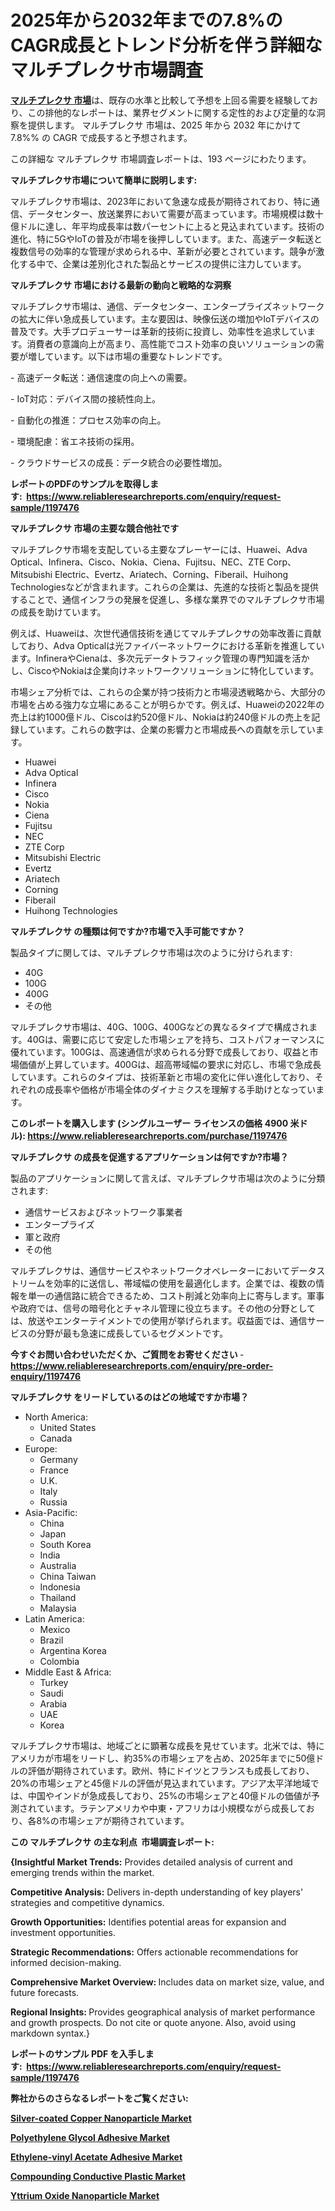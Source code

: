<p><h1>2025年から2032年までの7.8%のCAGR成長とトレンド分析を伴う詳細なマルチプレクサ市場調査</h1></p><p data-sourcepos="1:1-1:157"><strong><a href="https://www.reliableresearchreports.com/multiplexer-r1197476?utm_campaign=107&utm_medium=36&utm_source=Github&utm_content=ia&utm_term=03022025&utm_id=multiplexer">マルチプレクサ 市場</a></strong>は、既存の水準と比較して予想を上回る需要を経験しており、この排他的なレポートは、業界セグメントに関する定性的および定量的な洞察を提供します。 マルチプレクサ 市場は、2025 年から 2032 年にかけて 7.8%% の CAGR で成長すると予想されます。</p>
<p data-sourcepos="3:1-3:50">この詳細な マルチプレクサ 市場調査レポートは、193 ページにわたります。</p>
<p><strong>マルチプレクサ市場について簡単に説明します:</strong></p>
<p><p>マルチプレクサ市場は、2023年において急速な成長が期待されており、特に通信、データセンター、放送業界において需要が高まっています。市場規模は数十億ドルに達し、年平均成長率は数パーセントに上ると見込まれています。技術の進化、特に5GやIoTの普及が市場を後押ししています。また、高速データ転送と複数信号の効率的な管理が求められる中、革新が必要とされています。競争が激化する中で、企業は差別化された製品とサービスの提供に注力しています。</p></p>
<p><strong>マルチプレクサ 市場における最新の動向と戦略的な洞察</strong></p>
<p><p>マルチプレクサ市場は、通信、データセンター、エンタープライズネットワークの拡大に伴い急成長しています。主な要因は、映像伝送の増加やIoTデバイスの普及です。大手プロデューサーは革新的技術に投資し、効率性を追求しています。消費者の意識向上が高まり、高性能でコスト効率の良いソリューションの需要が増しています。以下は市場の重要なトレンドです。</p><p>- 高速データ転送：通信速度の向上への需要。</p><p>- IoT対応：デバイス間の接続性向上。</p><p>- 自動化の推進：プロセス効率の向上。</p><p>- 環境配慮：省エネ技術の採用。</p><p>- クラウドサービスの成長：データ統合の必要性増加。</p></p>
<p><strong>レポートのPDFのサンプルを取得します</strong><strong>:&nbsp;&nbsp;<a href="https://www.reliableresearchreports.com/enquiry/request-sample/1197476?utm_campaign=107&utm_medium=36&utm_source=Github&utm_content=ia&utm_term=03022025&utm_id=multiplexer">https://www.reliableresearchreports.com/enquiry/request-sample/1197476</a></strong></p>
<p><strong>マルチプレクサ 市場の主要な競合他社です</strong></p>
<p><p>マルチプレクサ市場を支配している主要なプレーヤーには、Huawei、Adva Optical、Infinera、Cisco、Nokia、Ciena、Fujitsu、NEC、ZTE Corp、Mitsubishi Electric、Evertz、Ariatech、Corning、Fiberail、Huihong Technologiesなどが含まれます。これらの企業は、先進的な技術と製品を提供することで、通信インフラの発展を促進し、多様な業界でのマルチプレクサ市場の成長を助けています。</p><p>例えば、Huaweiは、次世代通信技術を通じてマルチプレクサの効率改善に貢献しており、Adva Opticalは光ファイバーネットワークにおける革新を推進しています。InfineraやCienaは、多次元データトラフィック管理の専門知識を活かし、CiscoやNokiaは企業向けネットワークソリューションに特化しています。</p><p>市場シェア分析では、これらの企業が持つ技術力と市場浸透戦略から、大部分の市場を占める強力な立場にあることが明らかです。例えば、Huaweiの2022年の売上は約1000億ドル、Ciscoは約520億ドル、Nokiaは約240億ドルの売上を記録しています。これらの数字は、企業の影響力と市場成長への貢献を示しています。</p></p>
<p><ul><li>Huawei</li><li>Adva Optical</li><li>Infinera</li><li>Cisco</li><li>Nokia</li><li>Ciena</li><li>Fujitsu</li><li>NEC</li><li>ZTE Corp</li><li>Mitsubishi Electric</li><li>Evertz</li><li>Ariatech</li><li>Corning</li><li>Fiberail</li><li>Huihong Technologies</li></ul></p>
<p><strong>マルチプレクサ の種類は何ですか?市場で入手可能ですか？</strong></p>
<p>製品タイプに関しては、マルチプレクサ市場は次のように分けられます:</p>
<p><ul><li>40G</li><li>100G</li><li>400G</li><li>その他</li></ul></p>
<p><p>マルチプレクサ市場は、40G、100G、400Gなどの異なるタイプで構成されます。40Gは、需要に応じて安定した市場シェアを持ち、コストパフォーマンスに優れています。100Gは、高速通信が求められる分野で成長しており、収益と市場価値が上昇しています。400Gは、超高帯域幅の要求に対応し、市場で急成長しています。これらのタイプは、技術革新と市場の変化に伴い進化しており、それぞれの成長率や価格が市場全体のダイナミクスを理解する手助けとなっています。</p></p>
<p><strong>このレポートを購入します (シングルユーザー ライセンスの価格 4900 米ドル):&nbsp;<a href="https://www.reliableresearchreports.com/purchase/1197476?utm_campaign=107&utm_medium=36&utm_source=Github&utm_content=ia&utm_term=03022025&utm_id=multiplexer">https://www.reliableresearchreports.com/purchase/1197476</a></strong></p>
<p><strong>マルチプレクサ の成長を促進するアプリケーションは何ですか?市場？</strong></p>
<p>製品のアプリケーションに関して言えば、マルチプレクサ市場は次のように分類されます:</p>
<p><ul><li>通信サービスおよびネットワーク事業者</li><li>エンタープライズ</li><li>軍と政府</li><li>その他</li></ul></p>
<p><p>マルチプレクサは、通信サービスやネットワークオペレーターにおいてデータストリームを効率的に送信し、帯域幅の使用を最適化します。企業では、複数の情報を単一の通信路に統合できるため、コスト削減と効率向上に寄与します。軍事や政府では、信号の暗号化とチャネル管理に役立ちます。その他の分野としては、放送やエンターテイメントでの使用が挙げられます。収益面では、通信サービスの分野が最も急速に成長しているセグメントです。</p></p>
<p><strong>今すぐお問い合わせいただくか、ご質問をお寄せください</strong><strong>&nbsp;</strong>-<strong><a href="https://www.reliableresearchreports.com/enquiry/pre-order-enquiry/1197476?utm_campaign=107&utm_medium=36&utm_source=Github&utm_content=ia&utm_term=03022025&utm_id=multiplexer">https://www.reliableresearchreports.com/enquiry/pre-order-enquiry/1197476</a></strong></p>
<p><strong>マルチプレクサ をリードしているのはどの地域ですか市場？</strong></p>
<p><ul>
    <li>
        North America:
        <ul>
            <li>United States</li>
            <li>Canada</li>
        </ul>
    </li>
    <li>
        Europe:
        <ul>
            <li>Germany</li>
            <li>France</li>
            <li>U.K.</li>
            <li>Italy</li>
            <li>Russia</li>
        </ul>
    </li>
    <li>
        Asia-Pacific:
        <ul>
            <li>China</li>
            <li>Japan</li>
            <li>South Korea</li>
            <li>India</li>
            <li>Australia</li>
            <li>China Taiwan</li>
            <li>Indonesia</li>
            <li>Thailand</li>
            <li>Malaysia</li>
        </ul>
    </li>
    <li>
        Latin America:
        <ul>
            <li>Mexico</li>
            <li>Brazil</li>
            <li>Argentina Korea</li>
            <li>Colombia</li>
        </ul>
    </li>
    <li>
        Middle East & Africa:
        <ul>
            <li>Turkey</li>
            <li>Saudi</li>
            <li>Arabia</li>
            <li>UAE</li>
            <li>Korea</li>
        </ul>
    </li>
    </ul></p>
<p><p>マルチプレクサ市場は、地域ごとに顕著な成長を見せています。北米では、特にアメリカが市場をリードし、約35%の市場シェアを占め、2025年までに50億ドルの評価が期待されています。欧州、特にドイツとフランスも成長しており、20%の市場シェアと45億ドルの評価が見込まれています。アジア太平洋地域では、中国やインドが急成長しており、25%の市場シェアと40億ドルの価値が予測されています。ラテンアメリカや中東・アフリカは小規模ながら成長しており、各8%の市場シェアが期待されています。</p></p>
<p><strong>この マルチプレクサ の主な利点&nbsp; 市場調査レポート:</strong></p>
<p><strong>{Insightful Market Trends:</strong> Provides detailed analysis of current and emerging trends within the market.</p>
<p><strong>Competitive Analysis:</strong> Delivers in-depth understanding of key players' strategies and competitive dynamics.</p>
<p><strong>Growth Opportunities:</strong> Identifies potential areas for expansion and investment opportunities.</p>
<p><strong>Strategic Recommendations:</strong> Offers actionable recommendations for informed decision-making.</p>
<p><strong>Comprehensive Market Overview: </strong>Includes data on market size, value, and future forecasts.</p>
<p><strong>Regional Insights: </strong>Provides geographical analysis of market performance and growth prospects. Do not cite or quote anyone. Also, avoid using markdown syntax.}</p>
<p><strong>レポートのサンプル PDF を入手します:&nbsp;</strong><strong>&nbsp;<a href="https://www.reliableresearchreports.com/enquiry/request-sample/1197476?utm_campaign=107&utm_medium=36&utm_source=Github&utm_content=ia&utm_term=03022025&utm_id=multiplexer">https://www.reliableresearchreports.com/enquiry/request-sample/1197476</a></strong></p>
<p></p>
<p></p>
<p></p>
<p></p>
<p><strong>弊社からのさらなるレポートをご覧ください:</strong></p>
<p><strong><p><a href="https://github.com/vitrilaoire/Market-Research-Report-List-1/blob/main/silver-coated-copper-nanoparticle-market.md?utm_campaign=107&utm_medium=36&utm_source=Github&utm_content=ia&utm_term=03022025&utm_id=multiplexer">Silver-coated Copper Nanoparticle Market</a></p><p><a href="https://github.com/ramraomeyie/Market-Research-Report-List-1/blob/main/polyethylene-glycol-adhesive-market.md?utm_campaign=107&utm_medium=36&utm_source=Github&utm_content=ia&utm_term=03022025&utm_id=multiplexer">Polyethylene Glycol Adhesive Market</a></p><p><a href="https://github.com/ovtkosle/Market-Research-Report-List-1/blob/main/ethylene-vinyl-acetate-adhesive-market.md?utm_campaign=107&utm_medium=36&utm_source=Github&utm_content=ia&utm_term=03022025&utm_id=multiplexer">Ethylene-vinyl Acetate Adhesive Market</a></p><p><a href="https://github.com/namaqbagels64/Market-Research-Report-List-1/blob/main/compounding-conductive-plastic-market.md?utm_campaign=107&utm_medium=36&utm_source=Github&utm_content=ia&utm_term=03022025&utm_id=multiplexer">Compounding Conductive Plastic Market</a></p><p><a href="https://github.com/nabadeneme/Market-Research-Report-List-1/blob/main/yttrium-oxide-nanoparticle-market.md?utm_campaign=107&utm_medium=36&utm_source=Github&utm_content=ia&utm_term=03022025&utm_id=multiplexer">Yttrium Oxide Nanoparticle Market</a></p></strong></p>